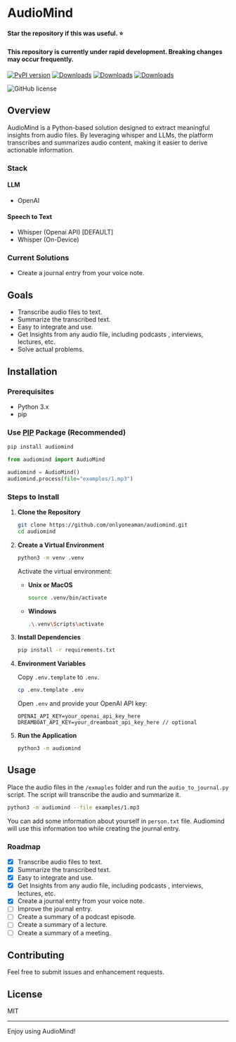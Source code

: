 # AudioMind

#### Star the repository if this was useful. ⭐️

#### This repository is currently under rapid development. Breaking changes may occur frequently.

[![PyPI version](https://badge.fury.io/py/audiomind.svg)](https://badge.fury.io/py/audiomind)
[![Downloads](https://pepy.tech/badge/audiomind)](https://pepy.tech/project/audiomind)
[![Downloads](https://pepy.tech/badge/audiomind/month)](https://pepy.tech/project/audiomind/month)
[![Downloads](https://pepy.tech/badge/audiomind/week)](https://pepy.tech/project/audiomind/week)

![GitHub license](https://img.shields.io/github/license/onlyoneaman/audiomind)

## Overview

AudioMind is a Python-based solution designed to extract meaningful insights from audio files. By leveraging whisper and LLMs, the platform transcribes and summarizes audio content, making it easier to derive actionable information.

### Stack

#### LLM
   - OpenAI

#### Speech to Text
   - Whisper (Openai API) [DEFAULT]
   - Whisper (On-Device)

### Current Solutions

- Create a journal entry from your voice note.

## Goals

- Transcribe audio files to text.
- Summarize the transcribed text.
- Easy to integrate and use.
- Get Insights from any audio file, including podcasts , interviews, lectures, etc.
- Solve actual problems.

## Installation

### Prerequisites

- Python 3.x
- pip

### Use [PIP](https://pypi.org/project/audiomind/0.2.0/) Package (Recommended)

```bash
pip install audiomind
```

```python
from audiomind import AudioMind

audiomind = AudioMind()
audiomind.process(file="examples/1.mp3")
```


### Steps to Install

1. **Clone the Repository**

    ```bash
    git clone https://github.com/onlyoneaman/audiomind.git
    cd audiomind
    ```

2. **Create a Virtual Environment**

    ```bash
    python3 -m venv .venv
    ```

    Activate the virtual environment:

    - **Unix or MacOS**

        ```bash
        source .venv/bin/activate
        ```
    
    - **Windows**

        ```bash
        .\.venv\Scripts\activate
        ```

3. **Install Dependencies**

    ```bash
    pip install -r requirements.txt
    ```

4. **Environment Variables**

    Copy `.env.template` to `.env`.

    ```bash
    cp .env.template .env
    ```

    Open `.env` and provide your OpenAI API key:

    ```dotenv
    OPENAI_API_KEY=your_openai_api_key_here
    DREAMBOAT_API_KEY=your_dreamboat_api_key_here // optional
    ```

5. **Run the Application**

    ```bash
    python3 -m audiomind
    ```

## Usage

Place the audio files in the `/exmaples` folder and run the `audio_to_journal.py` script. The script will transcribe the audio and summarize it.

```bash
python3 -m audiomind --file examples/1.mp3
```

You can add some information about yourself in `person.txt` file.
Audiomind will use this information too while creating the journal entry.

### Roadmap

- [x] Transcribe audio files to text.
- [x] Summarize the transcribed text.
- [x] Easy to integrate and use.
- [x] Get Insights from any audio file, including podcasts , interviews, lectures, etc.
- [X] Create a journal entry from your voice note.
- [ ] Improve the journal entry.
- [ ] Create a summary of a podcast episode.
- [ ] Create a summary of a lecture.
- [ ] Create a summary of a meeting.

## Contributing

Feel free to submit issues and enhancement requests.

## License

MIT

---

Enjoy using AudioMind!
